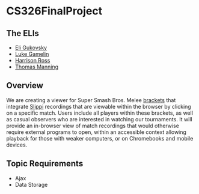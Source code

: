# CS326FinalProject

## The ELIs
* [Eli Gukovsky](team/ELI_GUKOVSKY.md)
* [Luke Gamelin](team/LUKE_GAMELIN.md)
* [Harrison Ross](team/HARRISON_ROSS.md)
* [Thomas Manning](team/THOMAS_MANNING.md)

## Overview
We are creating a viewer for Super Smash Bros. Melee [brackets](http://www.smash.gg) that integrate [Slippi](http://www.slippi.gg) recordings that are viewable within the browser by clicking on a specific match. Users include all players within these brackets, as well as casual observers who are interested in watching our tournaments. It will provide an in-browser view of match recordings that would otherwise require external programs to open, within an accessible context allowing playback for those with weaker computers, or on Chromebooks and mobile devices.

## Topic Requirements
* Ajax
* Data Storage